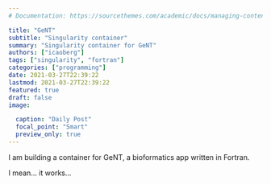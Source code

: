 ```yaml
---
# Documentation: https://sourcethemes.com/academic/docs/managing-content/

title: "GeNT"
subtitle: "Singularity container"
summary: "Singularity container for GeNT"
authors: ["icaoberg"]
tags: ["singularity", "fortran"]
categories: ["programming"]
date: 2021-03-27T22:39:22
lastmod: 2021-03-27T22:39:22
featured: true
draft: false
image:

  caption: "Daily Post"
  focal_point: "Smart"
  preview_only: true
---
```


I am building a container for GeNT, a bioformatics app written in Fortran. 

<div class="github-card" data-github="icaoberg/singularity-gent" data-width="400" data-height="" data-theme="default"></div>
<script src="//cdn.jsdelivr.net/github-cards/latest/widget.js"></script>

I mean... it works...
